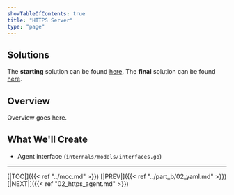 ```yaml
---
showTableOfContents: true
title: "HTTPS Server"
type: "page"
---
```

## Solutions
The **starting** solution can be found [here](https://github.com/faanross/workshop_antisyphon_18092025/tree/main/Lesson03_Begin).
The **final** solution can be found [here](https://github.com/faanross/workshop_antisyphon_18092025/tree/main/Lesson03_Done).

## Overview
Overview goes here.


## What We'll Create
- Agent interface (`internals/models/interfaces.go`)


___
[|TOC|]({{< ref "../moc.md" >}})
[|PREV|]({{< ref "../part_b/02_yaml.md" >}})
[|NEXT|]({{< ref "02_https_agent.md" >}})